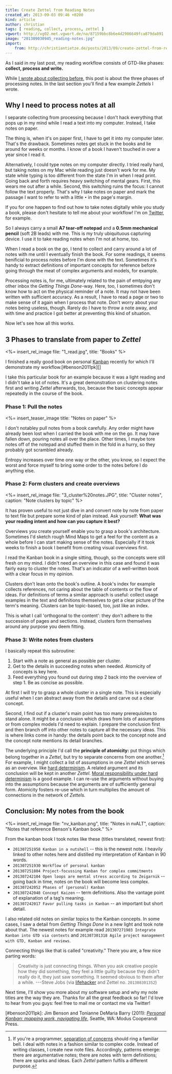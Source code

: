 ```yaml
---
title: Create Zettel from Reading Notes
created_at: 2013-09-03 09:46 +0200
kind: article
author: christian
tags: [ reading, collect, process, zettel ]
vgwort: http://vg02.met.vgwort.de/na/87159bbc8b6e4d2986649fca879da891
image: "201309030945_reading-notes.jpg"
import:
    from: http://christiantietze.de/posts/2013/09/create-zettel-from-reading-notes/
---
```


As I said in my last post, my reading workflow consists of GTD-like phases: **collect, process and write.**

While [I wrote about collecting before][collect], this post is about the three phases of processing notes.  In the last section you'll find a few example _Zettels_ I wrote.

  [collect]: /posts/2013/08/making-proper-marks-in-books/

## Why I need to process notes at all

I separate collecting from processing because I don't hack everything that pops up in my mind while I read a text into my computer.  Instead, I take notes on paper.

The thing is, when it's on paper first, I have to get it into my computer later.  That's the drawback.  Sometimes notes get stuck in the books and lie around for weeks or months.  I know of a book I haven't touched in over a year since I read it.

Alternatively, I could type notes on my computer directly.  I tried really hard, but taking notes on my Mac while reading just doesn't work for me.  My state while typing is too different from the state I'm in when I read print.  Going back and forth requires heavy switching of mental gears.  First, this wears me out after a while.  Second, this switching ruins the focus:  I cannot follow the text properly.  That's why I take notes on paper and mark the passage I want to refer to with a little `•` in the page's margin.

If you for one happen to find out how to take notes digitally while you study a book, please don't hesitate to tell me about your workflow!  I'm on [Twitter](http://twitter.com/ctietze), for example.

So I always carry a small **A7 tear-off notepad** and a **0.5mm mechanical pencil** (soft 2B leads) with me.  This is my truly ubiquituous capturing device.  I use it to take reading notes when I'm not at home, too.

When I read a book on the go, I tend to collect and carry around a lot of notes with me until I eventually finish the book.  For some readings, it seems benificial to process notes before I'm done with the text.  Sometimes it's handy to extract definitions of important concepts for reference before going through the meat of complex arguments and models, for example.

Processing notes is, for me, ultimately related to the pain of emtpying any other inbox the _Getting Things Done_-way.  Here, too, I sometimes don't know how to act on the physical reminder of a note.  It may not have been written with sufficient accuracy.  As a result, I have to read a page or two to make sense of it again when I process that note.  Don't worry about your notes being useless, though.  Rarely do I have to throw a note away, and with time and practice I got better at preventing this kind of situation.

Now let's see how all this works.

## 3 Phases to translate from paper to _Zettel_

<%= insert_rel_image file: "1_read.jpg", title: "Books" %>

I finished a really good book on personal [Kanban][kanban] recently for which I'll demonstrate my workflow.[#benson2011pk][]

I take this particular book for an example because it was a light reading and I didn't take a lot of notes.  It's a great demonstration on clustering notes first and writing _Zettel_ afterwards, too, because the basic concepts appear repeatedly in the course of the book.

[kanban]: http://en.wikipedia.org/wiki/Kanban

### Phase 1: Pull the notes

<%= insert_teaser_image title: "Notes on paper" %>

I don't notabley pull notes from a book carefully.  Any order might have already been lost when I carried the book with me on the go.  It may have fallen down, pouring notes all over the place.  Other times, I maybe tore notes off of the notepad and stuffed them in the fold in a hurry, so they probably got scrambled already.

Entropy increases over time one way or the other, you know, so I  expect the worst and force myself to bring some order to the notes before I do anything else.


### Phase 2: Form clusters and create overviews

<%= insert_rel_image file: "3_cluster%20notes.JPG", title: "Cluster notes", caption: "Note clusters by topic" %>

It has proven useful to not just dive in and convert note by note from paper to text file but prepare some kind of plan instead.  Ask yourself:  **What was your reading intent and how can you capture it best?**

Overviews you create yourself enable you to grasp a book's architecture.  Sometimes I'd sketch rough Mind Maps to get a feel for the content as a whole before I can start making sense of the notes.  Especially if it took weeks to finish a book I benefit from creating visual overviews first.

I read the Kanban book in a single sitting, though, so the concepts were still fresh on my mind.  I didn't need an overview in this case and found it was fairly easy to cluster the notes.  That's an indicator of a well-written book with a clear focus in my opinion.

Clusters don't lean onto the book's outline.  A book's index for example collects references, not caring about the table of contents or the flow of ideas.  For definitions of terms a similar approach is useful:  collect usage examples in the text and definitions themselves to get a clear picture of the term's meaning.  Clusters can be topic-based, too, just like an index.

This is what I call 'orthogonal to the content':  they don't adhere to the succession of pages and sections.  Instead, clusters form themselves around any purpose you deem fitting.

### Phase 3:  Write notes from clusters

I basically repeat this subroutine:

1. Start with a note as general as possible per cluster.
2. Get to the details in succeeding notes when needed.  Atomicity of concepts is key here.
3. Feed everything you found out during step 2 back into the overview of step 1.  Be as concise as possible.

At first I will try to grasp a whole cluster in a single note.  This is especially useful when I can abstract away from the details and carve out a clear concept.

Second, I find out if a cluster's main point has too many prerequisites to stand alone.  It might be a conclusion which draws from lots of assumptions or from complex models I'd need to explain.  I prepare the conclusion first and then branch off into other notes to capture all the necessary ideas.  This is where links come in handy:  the details point back to the concept note and the concept note mentions its detail branches.

The underlying principle I'd call the **principle of atomicity:**  put things which belong together in a _Zettel_, but try to separate concerns from one another.[^conc]  For example, I might collect a list of assumptions in one _Zettel_ which serves as an overview. like [hard determinism](http://en.wikipedia.org/wiki/Hard_determinism).  A related argument and its conclusion will be kept in another _Zettel_.  [Moral responsibility under hard determinism](http://en.wikipedia.org/wiki/Moral_responsibility#Hard_determinism) is a good example.  I can re-use the arguments without buying into the assumptions because the arguments are of sufficiently general form.  Atomicity fosters re-use which in turn multiplies the amount of connections in the network of _Zettels._

  [zk]: /posts/2013/06/zettelkasten-improves-thinking-writing/

  [^conc]:  If you're a programmer, [separation of concerns](http://en.wikipedia.org/wiki/Separation_of_concerns) should ring a familiar bell.  I deal with notes in a fashion similar to complex code.  Instead of writing classes, I create new note files.  Accordingly, patterns emerge:  there are argumentative notes;  there are notes with term definitions;  there are sparks and ideas.  Each _Zettel_ pattern fulfils a different purpose.

## Conclusion: My notes from the book

<%= insert_rel_image file: "nv_kanban.png", title: "Notes in nvALT", caption: "Notes that reference Benson's Kanban book." %>

From the kanban book I took notes like these (titles translated, newest first):

*   `201307251958 Kanban in a nutshell` -- this is the newest note.  I heavily linked to other notes here and distilled my interpretation of Kanban in 90 words.
*   `201307251930 Workflow of personal kanban`
*   `201307251804 Project-focussing Kanban for complex commitments`
*   `201307242104 Open loops are mental stress according to Zeigarnik` -- going back in time, notes on the book will become less complex.
*   `201307242052 Phases of (personal) Kanban`
*   `201307242048 Concept Kaizen` -- term definitions.  Also the vantage point of explanation of a tag's meaning.
*   `201307242017 Favor pulling tasks in Kanban` -- an important but short detail.

I also related old notes on similar topics to the Kanban concepts.  In some cases, I saw a detail from _Getting Things Done_ in a new light and took note about that.  The newest notes for example read `201307271903 Integrate Kanban into GTD via contexts` and `201307301318 Agile project management with GTD, Kanban and reviews`.

Connecting things like that is called "creativity."  There you are, a few nice parting words:

> Creativity is just connecting things. When you ask creative people how they
> did something, they feel a little guilty because they didn't really do it,
> they just saw something. It seemed obvious to them after a while.
> ---Steve Jobs (via [lifehacker][creat] and Zettel no. `201308301352`)

Next time, I'll show you more about my software setup and why my note titles are the way they are.  Thanks for all the great feedback so far!  I'd love to hear from you guys:  feel free to mail me or contact me via Twitter!

  [creat]: http://lifehacker.com/5906749/creativity-is-just-connecting-things

  [#benson2011pk]: Jim Benson and Tonianne DeMaria Barry (2011):  _[Personal Kanban: mapping work, navigating life](x-bdsk://benson2011pk)_, Seattle, WA: Modus Cooperandi Press.
